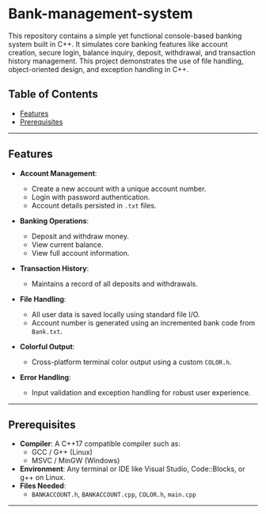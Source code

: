 # Bank-management-system

This repository contains a simple yet functional console-based banking system built in C++. It simulates core banking features like account creation, secure login, balance inquiry, deposit, withdrawal, and transaction history management. This project demonstrates the use of file handling, object-oriented design, and exception handling in C++.

## Table of Contents

- [Features](#features)
- [Prerequisites](#prerequisites)
---

## Features

- **Account Management**:
  - Create a new account with a unique account number.
  - Login with password authentication.
  - Account details persisted in `.txt` files.

- **Banking Operations**:
  - Deposit and withdraw money.
  - View current balance.
  - View full account information.

- **Transaction History**:
  - Maintains a record of all deposits and withdrawals.

- **File Handling**:
  - All user data is saved locally using standard file I/O.
  - Account number is generated using an incremented bank code from `Bank.txt`.

- **Colorful Output**:
  - Cross-platform terminal color output using a custom `COLOR.h`.

- **Error Handling**:
  - Input validation and exception handling for robust user experience.

---

## Prerequisites

- **Compiler**: A C++17 compatible compiler such as:
  - GCC / G++ (Linux)
  - MSVC / MinGW (Windows)
- **Environment**: Any terminal or IDE like Visual Studio, Code::Blocks, or g++ on Linux.
- **Files Needed**:
  - `BANKACCOUNT.h`, `BANKACCOUNT.cpp`, `COLOR.h`, `main.cpp`

---

